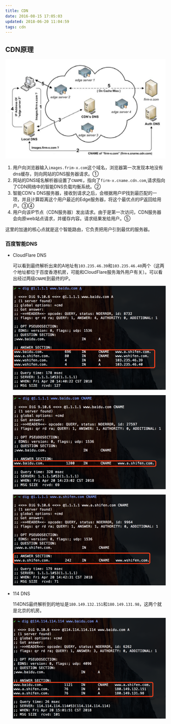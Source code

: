 ```yaml
---
title: CDN
date: 2016-08-15 17:05:03
updated: 2018-06-20 11:04:59
tags: cdn
---
```

## CDN原理
![](/images/QQ20160815-0@2x.png)

1. 用户向浏览器输入`images.frim-x.com`这个域名，浏览器第一次发现本地没有dns缓存，则向网站的DNS服务器请求。①
2. 网站的DNS域名解析器设置了`CNAME`，指向了`firm-x.cname.cdn.com`,请求指向了CDN网络中的智能DNS负载均衡系统。②
3. 智能CDN's DNS服务器，接收到请求之后，会根据用户IP找到最匹配的一项，并且计算距离这个用户最近的Edge服务器，将这个最优点的IP返回给用户。③④
5. 用户向该IP节点（CDN服务器）发出请求。由于是第一次访问，CDN服务器会向原web站点请求，并缓存内容。请求结果发给用户。⑤

这里的加速的核心点就是这个智能路由，它负责把用户引到最优的服务器。

### 百度智能DNS
- CloudFlare DNS

    可以看到最终解析出来的A地址有`103.235.46.39`和`103.235.46.40`两个（这两个地址都位于百度香港机房，可能和CloudFlare服务海外用户有关）。可以看出经过两级`CNAME`到最终的IP。

    ![](/images/dig-dns.png)

    ![](/images/dig-dns-cname.png)

    ![](/images/dig-dns-cname2.png)

- 114 DNS

    114DNS最终解析到的地址是`180.149.132.151`和`180.149.131.98`，这两个就是北京的机房。

    ![](/images/dig-114-dns.png)
    